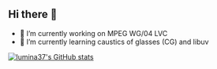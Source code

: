 ## Hi there 👋

- 🔭 I’m currently working on MPEG WG/04 LVC
- 🌱 I’m currently learning caustics of glasses (CG) and libuv

[![lumina37's GitHub stats](https://github-readme-stats.vercel.app/api?username=lumina37&show_icons=true&locale=en)](https://github.com/anuraghazra/github-readme-stats)
